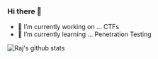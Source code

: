 ### Hi there 👋


- 🔭 I’m currently working on ... CTFs
- 🌱 I’m currently learning ... Penetration Testing


![Raj's github stats](https://github-readme-stats.vercel.app/api?username=Rajchowdhury420&hide=contribs,prs)

